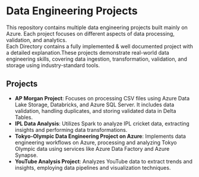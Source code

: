 # Data Engineering Projects
This repository contains multiple data engineering projects built mainly on Azure. Each project focuses on different aspects of data processing, validation, and analytics.  
Each Directory contains a fully implemented & well documented project with a detailed explanation.These projects demonstrate real-world data engineering skills, covering data ingestion, transformation, validation, and storage using industry-standard tools.

## Projects
* **AP Morgan Project**: Focuses on processing CSV files using Azure Data Lake Storage, Databricks, and Azure SQL Server. It includes data validation, handling duplicates, and storing validated data in Delta Tables.  
* **IPL Data Analysis**: Utilizes Spark to analyze IPL cricket data, extracting insights and performing data transformations.  
* **Tokyo-Olympic Data Engineering Project on Azure**: Implements data engineering workflows on Azure, processing and analyzing Tokyo Olympic data using services like Azure Data Factory and Azure Synapse.  
* **YouTube Analysis Project**: Analyzes YouTube data to extract trends and insights, employing data pipelines and visualization techniques.  
